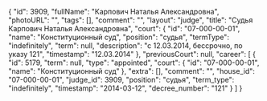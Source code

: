 {
    "id": 3909,
    "fullName": "Карпович Наталья Александровна",
    "photoURL": "",
    "tags": [],
    "comment": "",
    "layout": "judge",
    "title": "Судья Карпович Наталья Александровна",
    "court": {
        "id": "07-000-00-01",
        "name": "Конституционный суд",
        "position": "судья",
        "termType": "indefinitely",
        "term": null,
        "description": "c 12.03.2014, бессрочно, по указу 121",
        "timestamp": "12.03.2014"
    },
    "previousCourt": null,
    "career": [
        {
            "id": 5179,
            "term": null,
            "type": "appointed",
            "court": {
                "id": "07-000-00-01",
                "name": "Конституционный суд"
            },
            "extra": [],
            "comment": "",
            "house_id": "07-000-00-01",
            "judge_id": 3909,
            "position": "судья",
            "term_type": "indefinitely",
            "timestamp": "2014-03-12",
            "decree_number": "121"
        }
    ]
}